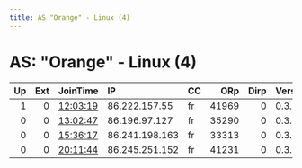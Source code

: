 ```yaml
---
title: AS "Orange" - Linux (4)
---
```


# AS: "Orange" - Linux (4)

|   Up |   Ext | JoinTime                                                                                   | IP             | CC   |   ORp |   Dirp | Version   | Contact   | Nickname      |   eFamMembers |
|-----:|------:|:-------------------------------------------------------------------------------------------|:---------------|:-----|------:|-------:|:----------|:----------|:--------------|--------------:|
|    1 |     0 | [12:03:19](https://atlas.torproject.org/#details/48A3692F155E9CC93E0207ACAA49464834770C3A) | 86.222.157.55  | fr   | 41969 |      0 | 0.3.1.9   | None      | UbuntuCore200 |             1 |
|    0 |     0 | [13:02:47](https://atlas.torproject.org/#details/43DC41F781F31344EE8D8EFFA529881BCF0D770D) | 86.196.97.127  | fr   | 35290 |      0 | 0.3.1.9   | None      | UbuntuCore201 |             1 |
|    0 |     0 | [15:36:17](https://atlas.torproject.org/#details/6534AC12D9BBB0F197529D0986AB475C47479734) | 86.241.198.163 | fr   | 33313 |      0 | 0.3.1.9   | None      | UbuntuCore201 |             1 |
|    0 |     0 | [20:11:44](https://atlas.torproject.org/#details/CA08182214C471E1B350737955EC7BDE7B6105E8) | 86.245.251.152 | fr   | 41231 |      0 | 0.3.1.9   | None      | UbuntuCore200 |             1 |
